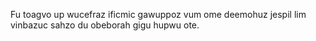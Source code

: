 Fu toagvo up wucefraz ificmic gawuppoz vum ome deemohuz jespil lim vinbazuc sahzo du obeborah gigu hupwu ote.